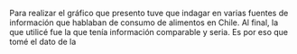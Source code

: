 Para realizar el gráfico que presento tuve que indagar en varias fuentes de información que hablaban de consumo de alimentos en Chile. Al final, la que utilicé fue la que tenía información comparable y seria. Es por eso que tomé el dato de la